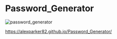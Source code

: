 # Password_Generator

![password_generator](https://user-images.githubusercontent.com/82096138/123872548-3a3ae680-d903-11eb-90a4-bbbd195fbc3a.png)

https://alexparker82.github.io/Password_Generator/
